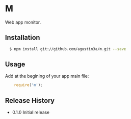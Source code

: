 M
=========

Web app monitor.

## Installation

```sh
  $ npm install git://github.com/agustin3a/m.git --save
```

## Usage

  Add at the begining of your app main file:
```javascript
	require('m');
```

## Release History

* 0.1.0 Initial release